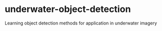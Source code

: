 # underwater-object-detection
Learning object detection methods for application in underwater imagery
